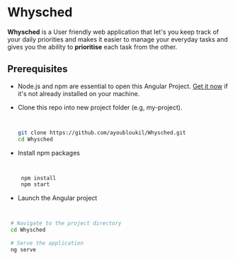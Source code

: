 # Whysched
**Whysched** is a User friendly web application that let's you keep track of your daily priorities and makes it easier to manage your everyday tasks and gives you the ability to **prioritise** each task from the other.

 
## Prerequisites
+ Node.js and npm are essential to open this Angular Project.
[Get it now](https://docs.npmjs.com/downloading-and-installing-node-js-and-npm) if it's not already installed on your machine.
+ Clone this repo into new project folder (e.g, my-project).

  ```bash


  git clone https://github.com/ayoubloukil/Whysched.git
  cd Whysched
+ Install npm packages

  ```bash


   npm install
   npm start

 + Launch the Angular project
  
  ```bash


   # Navigate to the project directory
   cd Whysched
   
   # Serve the application
   ng serve
